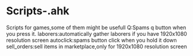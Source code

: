 # Scripts-.ahk
Scripts for games,some of them might be usefull
Q:Spams q button when you press it.
laborers:automatically gather laborers if you have 1920x1080 resolution screen
autoclick:spams button click when you hold it down 
sell_orders:sell items in marketplace,only for 1920x1080 resolution screen
